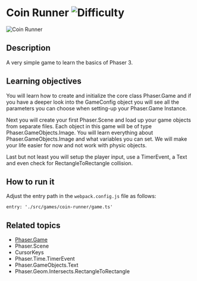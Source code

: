 # Coin Runner ![Difficulty](https://img.shields.io/badge/Difficulty-Beginner-green.svg)

![Coin Runner](https://github.com/digitsensitive/phaser3-typescript/blob/master/src/games/coin-runner/assets/github/coin-runner-big.png)

## Description

A very simple game to learn the basics of Phaser 3.

## Learning objectives

You will learn how to create and initialize the core class Phaser.Game and
if you have a deeper look into the GameConfig object you will see all the
parameters you can choose when setting-up your Phaser.Game Instance.

Next you will create your first Phaser.Scene and load up your game objects from
separate files. Each object in this game will be of type Phaser.GameObjects.Image.
You will learn everything about Phaser.GameObjects.Image and
what variables you can set. We will make your life easier for now and not work
with physic objects.

Last but not least you will setup the player input, use a TimerEvent, a Text
and even check for RectangleToRectangle collision.

## How to run it

Adjust the entry path in the `webpack.config.js` file as follows:
```
entry: './src/games/coin-runner/game.ts'
```

## Related topics

* [Phaser.Game](https://github.com/digitsensitive/phaser3-typescript/blob/master/references/phaser-game.md)
* Phaser.Scene
* CursorKeys
* Phaser.Time.TimerEvent
* Phaser.GameObjects.Text
* Phaser.Geom.Intersects.RectangleToRectangle
